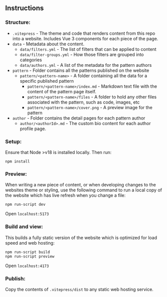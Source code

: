 ## Instructions

### Structure:

- `.vitepress` - The theme and code that renders content from this repo into a website. Includes Vue 3 components for each piece of the page.
- `data` - Metadata about the content.
   - `data/filters.yml` - The list of filters that can be applied to content
   - `data/filter-groups.yml` - How those filters are grouped into categories
   - `data/authors.yml` - A list of the metadata for the pattern authors
- `pattern` - Folder contains all the patterns published on the website
   - `pattern/<pattern-name>` - A folder containing all the data for a specific published pattern
     - `pattern/<pattern-name>/index.md` - Markdown text file with the content of the pattern page itself.
     - `pattern/<pattern-name>/files` - A folder to hold any other files associated with the pattern, such as code, images, etc
     - `pattern/<pattern-name>/cover.png` - A preview image for the pattern
- `author` - Folder contains the detail pages for each pattern author
    - `author/<authorId>.md` - The custom bio content for each author profile page.

### Setup:

Ensure that Node >v18 is installed locally. Then run:

```
npm install
```

### Preview:

When writing a new piece of content, or when developing changes to the websites theme or styling, use the following command to run a local copy of the website which has live refresh when you change a file:

```
npm run-script dev
```

Open `localhost:5173`

### Build and view:

This builds a fully static version of the website which is optimized for load speed and web hosting:

```
npm run-script build
npm run-script preview
```

Open `localhost:4173`

### Publish:

Copy the contents of `.vitepress/dist` to any static web hosting service.